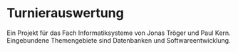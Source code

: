 # Turnierauswertung

  Ein Projekt für das Fach Informatiksysteme von Jonas Tröger und Paul Kern.
  Eingebundene Themengebiete sind Datenbanken und Softwareentwicklung.
